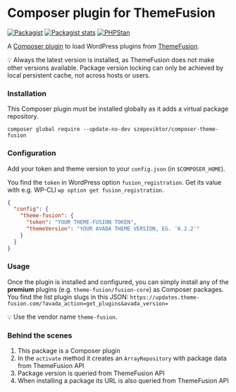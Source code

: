 # Composer plugin for ThemeFusion

[![Packagist](https://img.shields.io/packagist/v/szepeviktor/composer-theme-fusion.svg?color=239922&style=popout)](https://packagist.org/packages/szepeviktor/composer-theme-fusion)
[![Packagist stats](https://img.shields.io/packagist/dt/szepeviktor/composer-theme-fusion.svg)](https://packagist.org/packages/szepeviktor/composer-theme-fusion/stats)
[![PHPStan](https://img.shields.io/badge/PHPStan-enabled-239922)](https://github.com/phpstan/phpstan)

A [Composer plugin](https://getcomposer.org/doc/articles/plugins.md)
to load WordPress plugins from [ThemeFusion](https://theme-fusion.com/).

:bulb: Always the latest version is installed, as ThemeFusion does not make other versions available.
Package version locking can only be achieved by local persistent cache, not across hosts or users.

### Installation

This Composer plugin must be installed globally as it adds a virtual package repository.

```shell
composer global require --update-no-dev szepeviktor/composer-theme-fusion
```

### Configuration

Add your token and theme version to your `config.json` (in `$COMPOSER_HOME`).

You find the `token` in WordPress option `fusion_registration`.
Get its value with e.g. WP-CLI `wp option get fusion_registration`.

```json
{
  "config": {
    "theme-fusion": {
      "token": "YOUR THEME-FUSION TOKEN",
      "themeVersion": "YOUR AVADA THEME VERSION, EG. '6.2.2'"
    }
  }
}
```

### Usage

Once the plugin is installed and configured,
you can simply install any of the **premium** plugins (e.g. `theme-fusion/fusion-core`) as Composer packages.
You find the list plugin slugs in this JSON: `https://updates.theme-fusion.com/?avada_action=get_plugins&avada_version=`

:bulb: Use the vendor name `theme-fusion`.

### Behind the scenes

1. This package is a Composer plugin
1. In the `activate` method it creates an `ArrayRepository`
   with package data from ThemeFusion API
1. Package version is queried from ThemeFusion API
1. When installing a package its URL is also queried from ThemeFusion API
